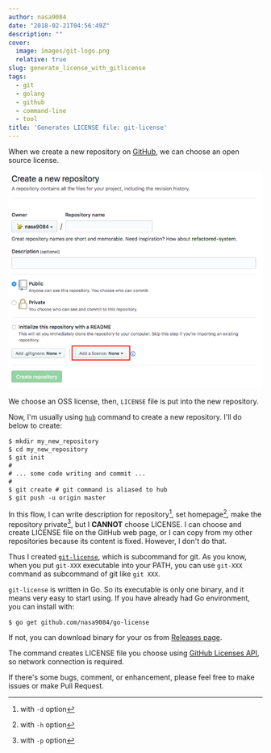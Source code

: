 ```yaml
---
author: nasa9084
date: "2018-02-21T04:56:49Z"
description: ""
cover:
  image: images/git-logo.png
  relative: true
slug: generate_license_with_gitlicense
tags:
  - git
  - golang
  - github
  - command-line
  - tool
title: 'Generates LICENSE file: git-license'
---
```



When we create a new repository on [GitHub](https://github.com), we can choose an open source license.

![create_new_repo](images/create_new_repo.png)

We choose an OSS license, then, `LICENSE` file is put into the new repository.

Now, I'm usually using [`hub`](https://hub.github.com/) command to create a new repository.
I'll do below to create:

``` shell
$ mkdir my_new_repository
$ cd my_new_repository
$ git init
#
# ... some code writing and commit ...
#
$ git create # git command is aliased to hub
$ git push -u origin master
```

In this flow, I can write description for repository[^desc], set homepage[^homepage], make the repository private[^priv], but I **CANNOT** choose LICENSE.
I can choose and create LICENSE file on the GitHub web page, or I can copy from my other repositories because its content is fixed.
However, I don't do that.

Thus I created [`git-license`](https://github.com/nasa9084/git-license), which is subcommand for git.
As you know, when you put `git-XXX` executable into your PATH, you can use `git-XXX` command as subcommand of git like `git XXX`.

`git-license` is written in Go.
So its executable is only one binary, and it means very easy to start using.
If you have already had Go environment, you can install with:

``` shell
$ go get github.com/nasa9084/go-license
```

If not, you can download binary for your os from [Releases page](https://github.com/nasa9084/git-license/releases).

The command creates LICENSE file you choose using [GitHub Licenses API](https://developer.github.com/v3/licenses/), so network connection is required.

If there's some bugs, comment, or enhancement, please feel free to make issues or make Pull Request.

[^desc]: with `-d` option
[^homepage]: with `-h` option
[^priv]: with `-p` option

